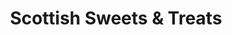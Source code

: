 ---
title: "Scottish Sweets & Treats"
url: /edinburgh/scottish-sweets-und-treats/
shop: Andenken
---